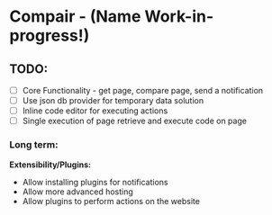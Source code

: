 # Compair - (Name Work-in-progress!)

## TODO:

- [ ] Core Functionality - get page, compare page, send a notification
- [ ] Use json db provider for temporary data solution
- [ ] Inline code editor for executing actions
- [ ] Single execution of page retrieve and execute code on page

### Long term:

**Extensibility/Plugins:**

- Allow installing plugins for notifications
- Allow more advanced hosting
- Allow plugins to perform actions on the website

